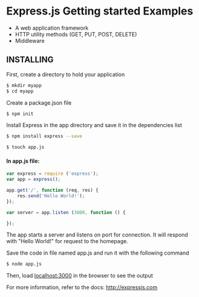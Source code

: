 # Express.js Getting started Examples


* A web application framework
* HTTP utility methods (GET, PUT, POST, DELETE)
* Middleware


## INSTALLING

First, create a directory to hold your application

```bash 
$ mkdir myapp
$ cd myapp
```

Create a package.json file

```bash
$ npm init
```

Install Express in the app directory and save it in the dependencies list

```bash
$ npm install express --save
```

```bash
$ touch app.js 
```
#### In app.js file:
```javascript
var express = require ('express');
var app = express();

app.get('/', function (req, res) {
    res.send('Hello World!');
});

var server = app.listen (3000, function () {

});
````

The app starts a server and listens on port for connection.  It will respond with "Hello World!" for request to the homepage.

Save the code in file named app.js and run it with the following command

```bash
$ node app.js
```

Then, load [localhost:3000](http://localhost:3000/) in the browser to see the output

For more information, refer to the docs: http://expressjs.com
